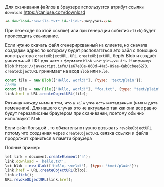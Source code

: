 Для скачивания файлов в браузере используется атрибут  ссылки `download` https://caniuse.com/download
```html
<a download="newFile.txt" id="link">Загрузить</a>
```
При переходе по этой ссылке( или при генерации события `click`)  будет происходить скачивание.

Если нужно скачать файл сгенерированный на клиенте, но сначала создадим адрес по которому будет располагаться это файл с помощью конструктора `createObjectURL`.   `URL.createObjectURL` берёт Blob и создаёт уникальный URL для него в формате `blob:<origin>/<uuid>`. Например `blob:https://javascript.info/1e67e00e-860d-40a5-89ae-6ab0cbee6273`. `createObjectURL` принимает на вход `Blob` или `File`.   
```js
const file = new Blob(["Hello, world!"], {type: 'text/plain'}); 
//или
const file = new File(["Hello, world!"], "foo.txt", {type: "text/plain"});
link.href = URL.createObjectURL(file);
```
Разница между ними в том, что у `File` уже есть метаданные (имя и дата изменения). Для нашего случая это не актуально так как они все равно будут перезаписаны браузером при скачивании, поэтому обычно используют `Blob`

Если файл большой , то обязательно нужно вызывать `revokeObjectURL` потому что созданная через `createObjectURL` связка ссылки и файла продолжит храниться в памяти браузера 

Полный пример:

```js
let link = document.createElement('a');
link.download = 'hello.txt';
let blob = new Blob(['Hello, world!'], {type: 'text/plain'});
link.href = URL.createObjectURL(blob);
link.click();
URL.revokeObjectURL(link.href);
```


